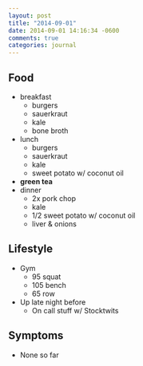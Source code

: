 ```yaml
---
layout: post
title: "2014-09-01"
date: 2014-09-01 14:16:34 -0600
comments: true
categories: journal
---
```


## Food
* breakfast
  * burgers
  * sauerkraut
  * kale
  * bone broth
* lunch
  * burgers
  * sauerkraut
  * kale
  * sweet potato w/ coconut oil
* **green tea**
* dinner
  * 2x pork chop
  * kale
  * 1/2 sweet potato w/ coconut oil
  * liver & onions

## Lifestyle
* Gym
  * 95 squat
  * 105 bench
  * 65 row
* Up late night before
  * On call stuff w/ Stocktwits

## Symptoms
* None so far
